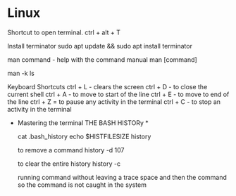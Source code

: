 # Linux

Shortcut to open terminal.
ctrl + alt + T

Install terminator 
sudo apt update && sudo apt install terminator

man command - help with the command manual
man [command]

man -k ls


Keyboard Shortcuts 
ctrl + L - clears the screen
ctrl + D - to close the current shell
ctrl + A - to move to start of the line
ctrl + E - to move to end of the line
ctrl + Z = to pause any activity in the terminal
ctrl + C - to stop an activity in the terminal

* Mastering the terminal THE BASH HISTORy *

  cat .bash_history
  echo $HISTFILESIZE
  history

  to remove a command
  history -d 107
  
  to clear the entire history
  history -c

  running command without leaving a trace
  space and then the command
  so the command is not caught in the system
  
